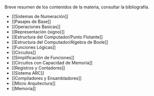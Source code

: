 Breve resumen de los contenidos de la materia, consultar la bibliografía.

- [[Sistemas de Numeración]]
- [[Pasajes de Base]]
- [[Operaciones Basicas]]
- [[Representación (signo)]]
- [[Estructura del Computador/Punto Flotante]]
- [[Estructura del Computador/Álgebra de Boole]]
- [[Funciones Lógicas]]
- [[Circuitos]]
- [[Simplificación de Funciones]]
- [[Circuitos con Capacidad de Memoria]]
- [[Registros y Contadores]]
- [[Sistema ARC]]
- [[Compiladores y Ensambladores]]
- [[Micro Arquitectura]]
- [[Memoria]]

